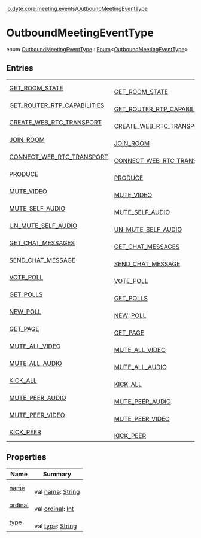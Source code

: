 [io.dyte.core.meeting.events](../index.md)/[OutboundMeetingEventType](index.md)

# OutboundMeetingEventType


enum [OutboundMeetingEventType](index.md) : [Enum](https://kotlinlang.org/api/latest/jvm/stdlib/kotlin/-enum/index.html)&lt;[OutboundMeetingEventType](index.md)&gt;

## Entries

| | |
|---|---|
| [GET_ROOM_STATE](-g-e-t_-r-o-o-m_-s-t-a-t-e/index.md) | <br/>[GET_ROOM_STATE](-g-e-t_-r-o-o-m_-s-t-a-t-e/index.md) |
| [GET_ROUTER_RTP_CAPABILITIES](-g-e-t_-r-o-u-t-e-r_-r-t-p_-c-a-p-a-b-i-l-i-t-i-e-s/index.md) | <br/>[GET_ROUTER_RTP_CAPABILITIES](-g-e-t_-r-o-u-t-e-r_-r-t-p_-c-a-p-a-b-i-l-i-t-i-e-s/index.md) |
| [CREATE_WEB_RTC_TRANSPORT](-c-r-e-a-t-e_-w-e-b_-r-t-c_-t-r-a-n-s-p-o-r-t/index.md) | <br/>[CREATE_WEB_RTC_TRANSPORT](-c-r-e-a-t-e_-w-e-b_-r-t-c_-t-r-a-n-s-p-o-r-t/index.md) |
| [JOIN_ROOM](-j-o-i-n_-r-o-o-m/index.md) | <br/>[JOIN_ROOM](-j-o-i-n_-r-o-o-m/index.md) |
| [CONNECT_WEB_RTC_TRANSPORT](-c-o-n-n-e-c-t_-w-e-b_-r-t-c_-t-r-a-n-s-p-o-r-t/index.md) | <br/>[CONNECT_WEB_RTC_TRANSPORT](-c-o-n-n-e-c-t_-w-e-b_-r-t-c_-t-r-a-n-s-p-o-r-t/index.md) |
| [PRODUCE](-p-r-o-d-u-c-e/index.md) | <br/>[PRODUCE](-p-r-o-d-u-c-e/index.md) |
| [MUTE_VIDEO](-m-u-t-e_-v-i-d-e-o/index.md) | <br/>[MUTE_VIDEO](-m-u-t-e_-v-i-d-e-o/index.md) |
| [MUTE_SELF_AUDIO](-m-u-t-e_-s-e-l-f_-a-u-d-i-o/index.md) | <br/>[MUTE_SELF_AUDIO](-m-u-t-e_-s-e-l-f_-a-u-d-i-o/index.md) |
| [UN_MUTE_SELF_AUDIO](-u-n_-m-u-t-e_-s-e-l-f_-a-u-d-i-o/index.md) | <br/>[UN_MUTE_SELF_AUDIO](-u-n_-m-u-t-e_-s-e-l-f_-a-u-d-i-o/index.md) |
| [GET_CHAT_MESSAGES](-g-e-t_-c-h-a-t_-m-e-s-s-a-g-e-s/index.md) | <br/>[GET_CHAT_MESSAGES](-g-e-t_-c-h-a-t_-m-e-s-s-a-g-e-s/index.md) |
| [SEND_CHAT_MESSAGE](-s-e-n-d_-c-h-a-t_-m-e-s-s-a-g-e/index.md) | <br/>[SEND_CHAT_MESSAGE](-s-e-n-d_-c-h-a-t_-m-e-s-s-a-g-e/index.md) |
| [VOTE_POLL](-v-o-t-e_-p-o-l-l/index.md) | <br/>[VOTE_POLL](-v-o-t-e_-p-o-l-l/index.md) |
| [GET_POLLS](-g-e-t_-p-o-l-l-s/index.md) | <br/>[GET_POLLS](-g-e-t_-p-o-l-l-s/index.md) |
| [NEW_POLL](-n-e-w_-p-o-l-l/index.md) | <br/>[NEW_POLL](-n-e-w_-p-o-l-l/index.md) |
| [GET_PAGE](-g-e-t_-p-a-g-e/index.md) | <br/>[GET_PAGE](-g-e-t_-p-a-g-e/index.md) |
| [MUTE_ALL_VIDEO](-m-u-t-e_-a-l-l_-v-i-d-e-o/index.md) | <br/>[MUTE_ALL_VIDEO](-m-u-t-e_-a-l-l_-v-i-d-e-o/index.md) |
| [MUTE_ALL_AUDIO](-m-u-t-e_-a-l-l_-a-u-d-i-o/index.md) | <br/>[MUTE_ALL_AUDIO](-m-u-t-e_-a-l-l_-a-u-d-i-o/index.md) |
| [KICK_ALL](-k-i-c-k_-a-l-l/index.md) | <br/>[KICK_ALL](-k-i-c-k_-a-l-l/index.md) |
| [MUTE_PEER_AUDIO](-m-u-t-e_-p-e-e-r_-a-u-d-i-o/index.md) | <br/>[MUTE_PEER_AUDIO](-m-u-t-e_-p-e-e-r_-a-u-d-i-o/index.md) |
| [MUTE_PEER_VIDEO](-m-u-t-e_-p-e-e-r_-v-i-d-e-o/index.md) | <br/>[MUTE_PEER_VIDEO](-m-u-t-e_-p-e-e-r_-v-i-d-e-o/index.md) |
| [KICK_PEER](-k-i-c-k_-p-e-e-r/index.md) | <br/>[KICK_PEER](-k-i-c-k_-p-e-e-r/index.md) |

## Properties

| Name | Summary |
|---|---|
| [name](../../com.dyte.mobilecorekmm.models/-dyte-message-type/-p-o-l-l/index.md#-372974862%2FProperties%2F-132266010) | <br/>val [name](../../com.dyte.mobilecorekmm.models/-dyte-message-type/-p-o-l-l/index.md#-372974862%2FProperties%2F-132266010): [String](https://kotlinlang.org/api/latest/jvm/stdlib/kotlin/-string/index.html) |
| [ordinal](../../com.dyte.mobilecorekmm.models/-dyte-message-type/-p-o-l-l/index.md#-739389684%2FProperties%2F-132266010) | <br/>val [ordinal](../../com.dyte.mobilecorekmm.models/-dyte-message-type/-p-o-l-l/index.md#-739389684%2FProperties%2F-132266010): [Int](https://kotlinlang.org/api/latest/jvm/stdlib/kotlin/-int/index.html) |
| [type](type.md) | <br/>val [type](type.md): [String](https://kotlinlang.org/api/latest/jvm/stdlib/kotlin/-string/index.html) |

